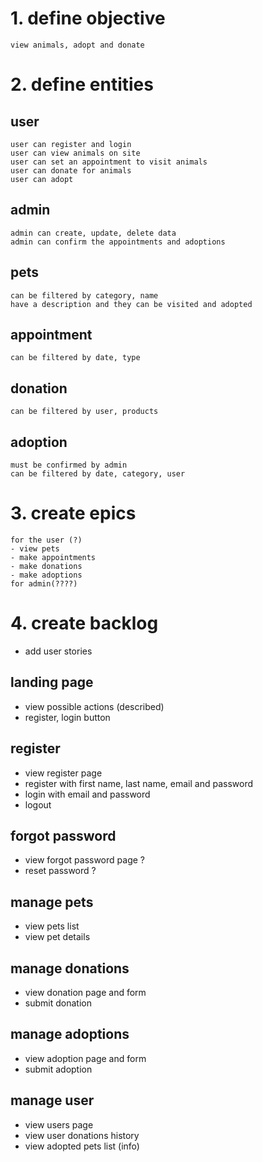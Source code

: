 # 1. define objective
    view animals, adopt and donate

# 2. define entities

## user
    user can register and login
    user can view animals on site
    user can set an appointment to visit animals
    user can donate for animals
    user can adopt

## admin
    admin can create, update, delete data
    admin can confirm the appointments and adoptions

## pets
    can be filtered by category, name
    have a description and they can be visited and adopted

## appointment
    can be filtered by date, type

## donation
    can be filtered by user, products

## adoption
    must be confirmed by admin
    can be filtered by date, category, user

# 3. create epics
    for the user (?)
    - view pets
    - make appointments
    - make donations
    - make adoptions
    for admin(????)


# 4. create backlog
- add user stories

## landing page 
- view possible actions (described)
- register, login button

## register
- view register page
- register with first name, last name, email and password 
- login with email and password
- logout 

## forgot password
- view forgot password page ?
- reset password ?

## manage pets
- view pets list
- view pet details

## manage donations
- view donation page and form
- submit donation 

## manage adoptions
- view adoption page and form
- submit adoption

## manage user
- view users page
- view user donations history
- view adopted pets list (info)

